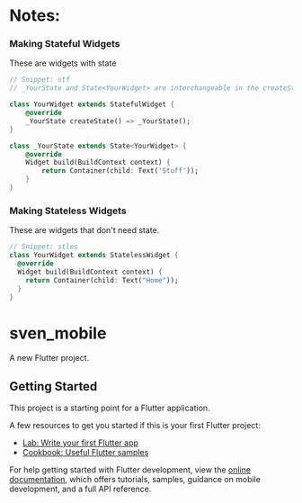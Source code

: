 # Notes:

### Making Stateful Widgets

These are widgets with state

```dart
// Snippet: stf
// _YourState and State<YourWidget> are interchangeable in the createState return type

class YourWidget extends StatefulWidget {
    @override
    _YourState createState() => _YourState();
}

class _YourState extends State<YourWidget> {
    @override
    Widget build(BuildContext context) {
        return Container(child: Text('Stuff'));
    }
}
```

### Making Stateless Widgets

These are widgets that don't need state.

```dart
// Snippet: stles
class YourWidget extends StatelessWidget {
  @override
  Widget build(BuildContext context) {
    return Container(child: Text("Home"));
  }
}
```

# sven_mobile

A new Flutter project.

## Getting Started

This project is a starting point for a Flutter application.

A few resources to get you started if this is your first Flutter project:

- [Lab: Write your first Flutter app](https://docs.flutter.dev/get-started/codelab)
- [Cookbook: Useful Flutter samples](https://docs.flutter.dev/cookbook)

For help getting started with Flutter development, view the
[online documentation](https://docs.flutter.dev/), which offers tutorials,
samples, guidance on mobile development, and a full API reference.

